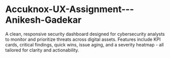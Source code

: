 # Accuknox-UX-Assignment---Anikesh-Gadekar
A clean, responsive security dashboard designed for cybersecurity analysts to monitor and prioritize threats across digital assets. Features include KPI cards, critical findings, quick wins, issue aging, and a severity heatmap - all tailored for clarity and actionability.
